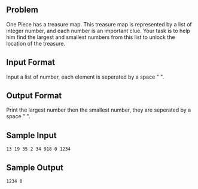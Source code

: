 ## Problem ##

One Piece has a treasure map. This treasure map is represented by a list of integer number, and each number is an important clue. Your task is to help him find the largest and smallest numbers from this list to unlock the location of the treasure.<br>



## Input Format ##

Input a list of number, each element is seperated by a space " ".

## Output Format ##

Print the largest number then the smallest number, they are seperated by a space " ".

## Sample Input ##
```
13 19 35 2 34 918 0 1234
```

## Sample Output ##
```
1234 0
```


